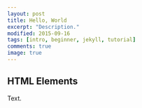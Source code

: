 ```yaml
---
layout: post
title: Hello, World
excerpt: "Description."
modified: 2015-09-16
tags: [intro, beginner, jekyll, tutorial]
comments: true
image: true
---
```


## HTML Elements

Text.